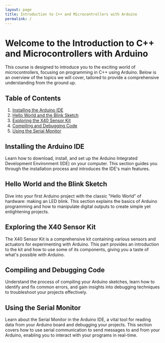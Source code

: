 ```yaml
---
layout: page
title: Introduction to C++ and Microcontrollers with Arduino
permalink: /
---
```


# Welcome to the Introduction to C++ and Microcontrollers with Arduino

This course is designed to introduce you to the exciting world of microcontrollers, focusing on programming in C++ using Arduino. Below is an overview of the topics we will cover, tailored to provide a comprehensive understanding from the ground up.

## Table of Contents

1. [Installing the Arduino IDE](#installing-the-arduino-ide)
2. [Hello World and the Blink Sketch](#hello-world-and-the-blink-sketch)
3. [Exploring the X40 Sensor Kit](#exploring-the-x40-sensor-kit)
4. [Compiling and Debugging Code](#compiling-and-debugging-code)
5. [Using the Serial Monitor](#using-the-serial-monitor)

## Installing the Arduino IDE

Learn how to download, install, and set up the Arduino Integrated Development Environment (IDE) on your computer. This section guides you through the installation process and introduces the IDE's main features.

## Hello World and the Blink Sketch

Dive into your first Arduino project with the classic "Hello World" of hardware: making an LED blink. This section explains the basics of Arduino programming and how to manipulate digital outputs to create simple yet enlightening projects.

## Exploring the X40 Sensor Kit

The X40 Sensor Kit is a comprehensive kit containing various sensors and actuators for experimenting with Arduino. This part provides an introduction to the kit and how to use some of its components, giving you a taste of what's possible with Arduino.

## Compiling and Debugging Code

Understand the process of compiling your Arduino sketches, learn how to identify and fix common errors, and gain insights into debugging techniques to troubleshoot your projects effectively.

## Using the Serial Monitor

Learn about the Serial Monitor in the Arduino IDE, a vital tool for reading data from your Arduino board and debugging your projects. This section covers how to use serial communication to send messages to and from your Arduino, enabling you to interact with your programs in real-time.

